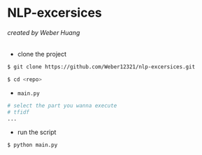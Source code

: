 # NLP-excersices
###### created by Weber Huang

+ clone the project
```bash
$ git clone https://github.com/Weber12321/nlp-excersices.git

$ cd <repo>
```
+ `main.py`
```python
# select the part you wanna execute
# tfidf
...
```
+ run the script
```bash
$ python main.py
```
